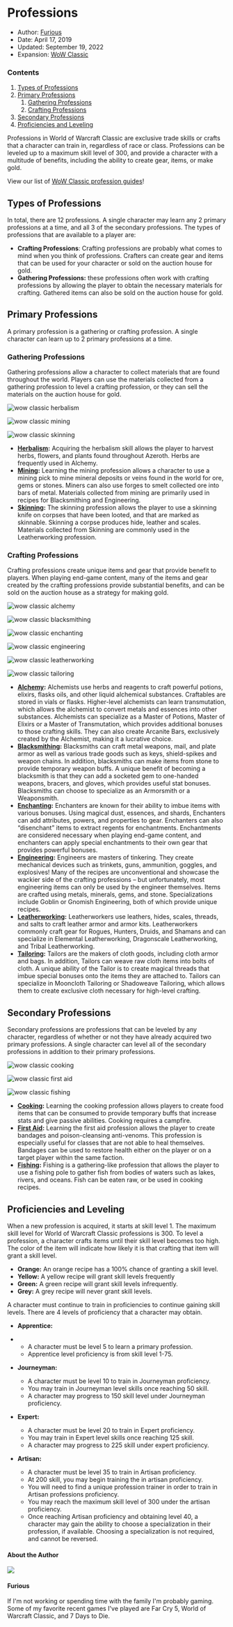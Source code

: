 # Professions

*   Author: [Furious](https://www.warcrafttavern.com/author/furious/)
*   Date: April 17, 2019
*   Updated: September 19, 2022
*   Expansion: [WoW Classic](/wow-classic/)

### Contents

1.  [Types of Professions](#ftoc-types-of-professions)
2.  [Primary Professions](#ftoc-primary-professions)
    1.  [Gathering Professions](#ftoc-gathering-professions)
    2.  [Crafting Professions](#ftoc-crafting-professions)
3.  [Secondary Professions](#ftoc-secondary-professions)
4.  [Proficiencies and Leveling](#ftoc-proficiencies-and-leveling)

Professions in World of Warcraft Classic are exclusive trade skills or crafts that a character can train in, regardless of race or class. Professions can be leveled up to a maximum skill level of 300, and provide a character with a multitude of benefits, including the ability to create gear, items, or make gold.

View our list of [WoW Classic profession guides](https://www.warcrafttavern.com/guides/type/professions/)!

## Types of Professions

In total, there are 12 professions. A single character may learn any 2 primary professions at a time, and all 3 of the secondary professions. The types of professions that are available to a player are:

*   **Crafting Professions**: Crafting professions are probably what comes to mind when you think of professions. Crafters can create gear and items that can be used for your character or sold on the auction house for gold.
*   **Gathering Professions:** these professions often work with crafting professions by allowing the player to obtain the necessary materials for crafting. Gathered items can also be sold on the auction house for gold.

## Primary Professions

A primary profession is a gathering or crafting profession. A single character can learn up to 2 primary professions at a time.

### Gathering Professions

Gathering professions allow a character to collect materials that are found throughout the world. Players can use the materials collected from a gathering profession to level a crafting profession, or they can sell the materials on the auction house for gold.

![wow classic herbalism](https://www.warcrafttavern.com/wp-content/uploads/2020/10/wow-classic-herbalism.png)

![wow classic mining](https://www.warcrafttavern.com/wp-content/uploads/2020/10/wow-classic-mining.png)

![wow classic skinning](https://www.warcrafttavern.com/wp-content/uploads/2020/10/wow-classic-skinning.png)

*   **[Herbalism](https://www.warcrafttavern.com/wow-classic/guides/herbalism-1-300/):** Acquiring the herbalism skill allows the player to harvest herbs, flowers, and plants found throughout Azeroth. Herbs are frequently used in Alchemy.
*   **[Mining](https://www.warcrafttavern.com/wow-classic/guides/mining-1-300/):** Learning the mining profession allows a character to use a mining pick to mine mineral deposits or veins found in the world for ore, gems or stones. Miners can also use forges to smelt collected ore into bars of metal. Materials collected from mining are primarily used in recipes for Blacksmithing and Engineering.
*   **[Skinning](https://www.warcrafttavern.com/guides/wow-classic-skinning-guide-1-300/):** The skinning profession allows the player to use a skinning knife on corpses that have been looted, and that are marked as skinnable. Skinning a corpse produces hide, leather and scales. Materials collected from Skinning are commonly used in the Leatherworking profession.

### Crafting Professions

Crafting professions create unique items and gear that provide benefit to players. When playing end-game content, many of the items and gear created by the crafting professions provide substantial benefits, and can be sold on the auction house as a strategy for making gold.

![wow classic alchemy](https://www.warcrafttavern.com/wp-content/uploads/2020/10/wow-classic-alchemy.png)

![wow classic blacksmithing](https://www.warcrafttavern.com/wp-content/uploads/2020/10/wow-classic-blacksmithing.png)

![wow classic enchanting](https://www.warcrafttavern.com/wp-content/uploads/2020/10/wow-classic-enchanting.png)

![wow classic engineering](https://www.warcrafttavern.com/wp-content/uploads/2020/10/wow-classic-engineering.png)

![wow classic leatherworking](https://www.warcrafttavern.com/wp-content/uploads/2020/10/wow-classic-leatherworking.png)

![wow classic tailoring](https://www.warcrafttavern.com/wp-content/uploads/2020/10/wow-classic-tailoring.png)

*   **[Alchemy](https://www.warcrafttavern.com/wow-classic/guides/alchemy-1-to-300/):** Alchemists use herbs and reagents to craft powerful potions, elixirs, flasks oils, and other liquid alchemical substances. Craftables are stored in vials or flasks. Higher-level alchemists can learn transmutation, which allows the alchemist to convert metals and essences into other substances. Alchemists can specialize as a Master of Potions, Master of Elixirs or a Master of Transmutation, which provides additional bonuses to those crafting skills. They can also create Arcanite Bars, exclusively created by the Alchemist, making it a lucrative choice.
*   **[Blacksmithing](https://www.warcrafttavern.com/guides/blacksmithing-1-300/):** Blacksmiths can craft metal weapons, mail, and plate armor as well as various trade goods such as keys, shield-spikes and weapon chains. In addition, blacksmiths can make items from stone to provide temporary weapon buffs. A unique benefit of becoming a blacksmith is that they can add a socketed gem to one-handed weapons, bracers, and gloves, which provides useful stat bonuses. Blacksmiths can choose to specialize as an Armorsmith or a Weaponsmith.
*   **[Enchanting](https://www.warcrafttavern.com/wow-classic/guides/enchanting-1-300/):** Enchanters are known for their ability to imbue items with various bonuses. Using magical dust, essences, and shards, Enchanters can add attributes, powers, and properties to gear. Enchanters can also “disenchant” items to extract regents for enchantments. Enchantments are considered necessary when playing end-game content, and enchanters can apply special enchantments to their own gear that provides powerful bonuses.
*   **[Engineering](https://www.warcrafttavern.com/wow-classic/guides/engineering-1-300/):** Engineers are masters of tinkering. They create mechanical devices such as trinkets, guns, ammunition, goggles, and explosives! Many of the recipes are unconventional and showcase the wackier side of the crafting professions – but unfortunately, most engineering items can only be used by the engineer themselves. Items are crafted using metals, minerals, gems, and stone. Specializations include Goblin or Gnomish Engineering, both of which provide unique recipes.
*   **[Leatherworking](https://www.warcrafttavern.com/wow-classic/guides/leatherworking-1-300/):** Leatherworkers use leathers, hides, scales, threads, and salts to craft leather armor and armor kits. Leatherworkers commonly craft gear for Rogues, Hunters, Druids, and Shamans and can specialize in Elemental Leatherworking, Dragonscale Leatherworking, and Tribal Leatherworking.
*   **[Tailoring](https://www.warcrafttavern.com/guides/tailoring-1-300/):** Tailors are the makers of cloth goods, including cloth armor and bags. In addition, Tailors can weave raw cloth items into bolts of cloth. A unique ability of the Tailor is to create magical threads that imbue special bonuses onto the items they are attached to. Tailors can specialize in Mooncloth Tailoring or Shadoweave Tailoring, which allows them to create exclusive cloth necessary for high-level crafting.

## Secondary Professions

Secondary professions are professions that can be leveled by any character, regardless of whether or not they have already acquired two primary professions. A single character can level all of the secondary professions in addition to their primary professions.

![wow classic cooking](https://www.warcrafttavern.com/wp-content/uploads/2020/10/wow-classic-cooking.png)

![wow classic first aid](https://www.warcrafttavern.com/wp-content/uploads/2020/10/wow-classic-first-aid.png)

![wow classic fishing](https://www.warcrafttavern.com/wp-content/uploads/2020/10/wow-classic-fishing.png)

*   **[Cooking](https://www.warcrafttavern.com/guides/vanilla-wow-cooking-guide-1-300):** Learning the cooking profession allows players to create food items that can be consumed to provide temporary buffs that increase stats and give passive abilities. Cooking requires a campfire.
*   **[First Aid](https://www.warcrafttavern.com/wow-classic/guides/first-aid-1-300/):** Learning the first aid profession allows the player to create bandages and poison-cleansing anti-venoms. This profession is especially useful for classes that are not able to heal themselves. Bandages can be used to restore health either on the player or on a target player within the same faction.
*   **[Fishing](https://www.warcrafttavern.com/guides/wow-classic-horde-fishing-guide-1-300):** Fishing is a gathering-like profession that allows the player to use a fishing pole to gather fish from bodies of waters such as lakes, rivers, and oceans. Fish can be eaten raw, or be used in cooking recipes.

## Proficiencies and Leveling

When a new profession is acquired, it starts at skill level 1. The maximum skill level for World of Warcraft Classic professions is 300. To level a profession, a character crafts items until their skill level becomes too high. The color of the item will indicate how likely it is that crafting that item will grant a skill level.

*   **Orange:** An orange recipe has a 100% chance of granting a skill level.
*   **Yellow:** A yellow recipe will grant skill levels frequently
*   **Green:** A green recipe will grant skill levels infrequently.
*   **Grey:** A grey recipe will never grant skill levels.

A character must continue to train in proficiencies to continue gaining skill levels. There are 4 levels of proficiency that a character may obtain.

*   **Apprentice:**
*   *   A character must be level 5 to learn a primary profession.
    *   Apprentice level proficiency is from skill level 1-75.

*   **Journeyman:**
    *   A character must be level 10 to train in Journeyman proficiency.
    *   You may train in Journeyman level skills once reaching 50 skill.
    *   A character may progress to 150 skill level under Journeyman proficiency.

*   **Expert:**
    *   A character must be level 20 to train in Expert proficiency.
    *   You may train in Expert level skills once reaching 125 skill.
    *   A character may progress to 225 skill under expert proficiency.

*   **Artisan:**
    *   A character must be level 35 to train in Artisan proficiency.
    *   At 200 skill, you may begin training the in artisan proficiency.
    *   You will need to find a unique profession trainer in order to train in Artisan professions proficiency.
    *   You may reach the maximum skill level of 300 under the artisan proficiency.
    *   Once reaching Artisan proficiency and obtaining level 40, a character may gain the ability to choose a specialization in their profession, if available. Choosing a specialization is not required, and cannot be reversed.

#### About the Author

![](https://www.warcrafttavern.com/wp-content/uploads/tml-avatars/jaina-proudmoore-world-of-warcraft-1.jpg)

#### Furious

If I'm not working or spending time with the family I'm probably gaming. Some of my favorite recent games I've played are Far Cry 5, World of Warcraft Classic, and 7 Days to Die.